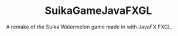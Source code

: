 <h1 align="center" id="title">SuikaGameJavaFXGL</h1>

<p align="center"><https://socialify.git.ci/lucenstuff/SuikaGameJavaFXGL/image?font=KoHo&language=1&logo=https%3A%2F%2Fres.cloudinary.com%2Fdcbmvyyes%2Fimage%2Fupload%2Fv1706833791%2FSuika%2Fwatermelon_oecrjc.png&name=1&pattern=Solid&theme=Auto"></p>

<p id="description">A remake of the Suika Watermelon game made in with JavaFX FXGL.</p>
